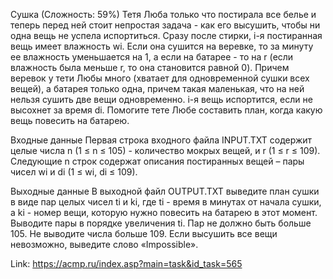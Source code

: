 Сушка
(Сложность: 59%)
Тетя Люба только что постирала все белье и теперь перед ней стоит непростая задача - как его высушить, чтобы ни одна вещь не успела испортиться. Сразу после стирки, i-я постиранная вещь имеет влажность wi. Если она сушится на веревке, то за минуту ее влажность уменьшается на 1, а если на батарее - то на r (если влажность была меньше r, то она становится равной 0). Причем веревок у тети Любы много (хватает для одновременной сушки всех вещей), а батарея только одна, причем такая маленькая, что на ней нельзя сушить две вещи одновременно. i-я вещь испортится, если не высохнет за время di. Помогите тете Любе составить план, когда какую вещь повесить на батарею.

Входные данные
Первая строка входного файла INPUT.TXT содержит целые числа n (1 ≤ n ≤ 105) - количество мокрых вещей, и r (1 ≤ r ≤ 109). Следующие n строк содержат описания постиранных вещей – пары чисел wi и di (1 ≤ wi, di ≤ 109).

Выходные данные
В выходной файл OUTPUT.TXT выведите план сушки в виде пар целых чисел ti и ki, где ti - время в минутах от начала сушки, а ki - номер вещи, которую нужно повесить на батарею в этот момент. Выводите пары в порядке увеличения ti. Пар не должно быть больше 105. Не выводите числа больше 109. Если высушить все вещи невозможно, выведите слово «Impossible».

Link: https://acmp.ru/index.asp?main=task&id_task=565
